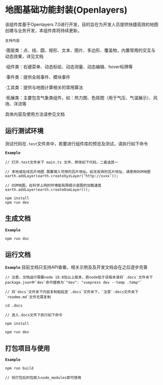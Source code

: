 # 地图基础功能封装(Openlayers)

该组件库基于Openlayers 7.0进行开发，目的旨在为开发人员提供快捷高效的地图创建与业务开发，本组件库将持续更新。

`支持内容`

·图层类：点、线、圆、矩形、文本、图片、多边形、覆盖物，内置常用的交互与动态效果，详见文档

·组件类：右键菜单、动态标绘、动态测量、动态编辑、hover标牌等

·事件类：提供全局事件、模块事件

·工具类：提供与地图计算相关的常用算法

·拓展类：主要包含气象类组件，如：热力图、色斑图（用于气压、气温展示）、风场、洋流等

具体内容及使用方法请参见文档

## 运行测试环境

测试代码在`.test`文件夹中，若要进行组件库的预览及测试，请执行如下命令

**`Example`**

```
// 打开.test文件夹下 main.ts 文件，修改如下代码，二者选其一

// 本地或在线瓦片地图 需要填入可用的瓦片地址。如无有效的瓦片地址，请使用OSM地图
earth.addLayer(earth.createXyzLayer(‘http://xxxx’));

// OSM地图，在科学上网的环境能有限提示底图的加载速度
earth.addLayer(earth.createOsmLayer());

npm install
npm run dev

```

## 生成文档

**`Example`**

```
npm run doc
```

## 运行文档

**`Example`**
目前文档只支持API查看，相关示例及及开发文档会在之后逐步完善
```
// 注意，文档运行需要node 18.0及以上版本，若node低于该版本请将`.docs`文件夹下 package.json中`dev`命令替换为`"dev": "vuepress dev --temp .temp"`

// 将`docs`文件夹下内容复制粘贴至`.docs`文件夹下，`注意`:docs文件夹下`readme.md`文件无需复制

cd .docs

// 进入.docs文件下执行如下命令

npm install

npm run dev
```

## 打包项目与使用

**`Example`**

```
npm run build

// 将打包后的包放入node_modules即可使用
```




